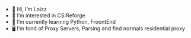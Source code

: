 - 👋 Hi, I’m Loizz
- 👀 I’m interested in CS:Reforge
- 🌱 I’m currently learning Python, FroontEnd
- 🖥️ I’m fond of Proxy Servers, Parsing and find normals residential proxy
